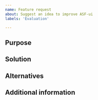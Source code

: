```yaml
---
name: Feature request
about: Suggest an idea to improve ASF-ui
labels: 'Evaluation'

---
```


## Purpose
<!-- A clear and concise description of what the purpose for this feature request is. -->

## Solution
<!-- A clear and concise description of what you want to happen. -->

## Alternatives
<!-- A clear and concise description of any alternative solutions or features you've considered. -->

## Additional information
<!-- Add any other information or screenshots about the feature request here. -->
